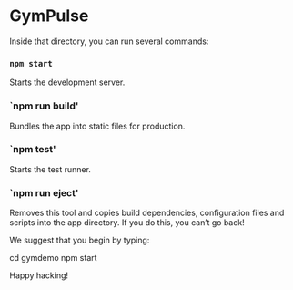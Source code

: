 # GymPulse

Inside that directory, you can run several commands:

### `npm start`
Starts the development server.

### `npm run build'
Bundles the app into static files for production.

### `npm test'
Starts the test runner.

### `npm run eject'
Removes this tool and copies build dependencies, configuration files and scripts into the app directory. If you do this, you can’t go back!

We suggest that you begin by typing:

  cd gymdemo
  npm start

Happy hacking!
